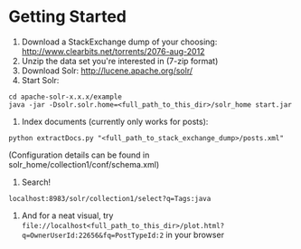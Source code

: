 Getting Started
===============

1. Download a StackExchange dump of your choosing: http://www.clearbits.net/torrents/2076-aug-2012
1. Unzip the data set you're interested in (7-zip format)
1. Download Solr: http://lucene.apache.org/solr/
1. Start Solr:
```
cd apache-solr-x.x.x/example
java -jar -Dsolr.solr.home=<full_path_to_this_dir>/solr_home start.jar
```
1. Index documents (currently only works for posts):
```
python extractDocs.py "<full_path_to_stack_exchange_dump>/posts.xml"
```
(Configuration details can be found in solr_home/collection1/conf/schema.xml)
1. Search!
```
localhost:8983/solr/collection1/select?q=Tags:java
```
1. And for a neat visual, try `file://localhost<full_path_to_this_dir>/plot.html?q=OwnerUserId:22656&fq=PostTypeId:2` in your browser
